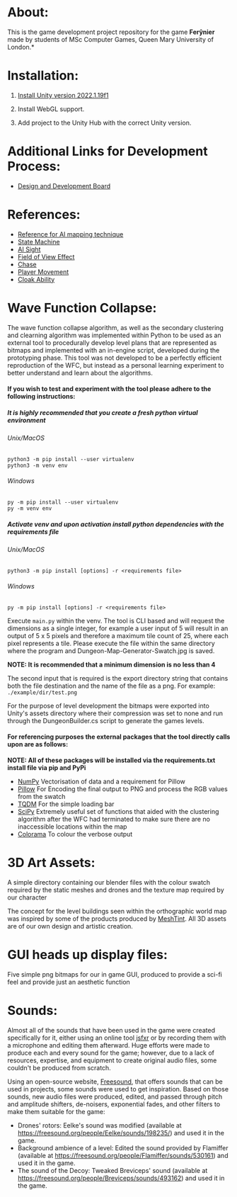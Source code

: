# About:

This is the game development project repository for the game **Ferŷnier** made by students of MSc Computer Games, Queen Mary University of London.\*

# Installation:

1. [Install Unity version 2022.1.19f1](https://unity3d.com/get-unity/download/archive)

2. Install WebGL support.

3. Add project to the Unity Hub with the correct Unity version.

# Additional Links for Development Process:

-   [Design and Development Board](https://app.milanote.com/1OICvn1gp26tem?p=QvLbpGpKO8B)

# References:

-   [Reference for AI mapping technique](https://www.youtube.com/watch?v=iY1jnFvHgbE&t=513s)
-   [State Machine](https://www.youtube.com/watch?v=nnrOhb5UdRc)
-   [AI Sight](https://www.youtube.com/watch?v=j1-OyLo77ss)
-   [Field of View Effect](https://www.youtube.com/watch?v=CSeUMTaNFYk)
-   [Chase](https://www.youtube.com/watch?v=wp8m6xyIPtE)
-   [Player Movement](https://www.youtube.com/watch?v=HmXU4dZbaMw)
-   [Cloak Ability](https://www.youtube.com/watch?v=u8gssV_Ec-Y)

# Wave Function Collapse:

The wave function collapse algorithm, as well as the secondary clustering and clearning algorithm was implemented within Python to be used as an external tool to procedurally develop level plans that are represented as bitmaps and implemented with an in-engine script, developed during the prototyping phase. This tool was not developed to be a perfectly efficient reproduction of the WFC, but instead as a personal learning experiment to better understand and learn about the algorithms.

#### If you wish to test and experiment with the tool please adhere to the following instructions:

##### It is highly recommended that you create a fresh python virtual environment
###### Unix/MacOS
`python3 -m pip install --user virtualenv`<br />
`python3 -m venv env`
###### Windows
`py -m pip install --user virtualenv`<br />
`py -m venv env`
##### Activate venv and upon activation install python dependencies with the requirements file
###### Unix/MacOS
`python3 -m pip install [options] -r <requirements file>`
###### Windows
`py -m pip install [options] -r <requirements file>`

Execute ```main.py``` within the venv. The tool is CLI based and will request the dimensions as a single integer, for example a user input of 5 will result in an output of 5 x 5 pixels and therefore a maximum tile count of 25, where each pixel represents a tile. Please execute the file within the same directory where the program and Dungeon-Map-Generator-Swatch.jpg is saved.

**NOTE: It is recommended that a minimum dimension is no less than 4**

The second input that is required is the export directory string that contains both the file destination and the name of the file as a png. For example: `./example/dir/test.png`

For the purpose of level development the bitmaps were exported into Unity's assets directory where their compression was set to none and run through the DungeonBuilder.cs script to generate the games levels.

#### For referencing purposes the external packages that the tool directly calls upon are as follows:<br/>
**NOTE: All of these packages will be installed via the requirements.txt install file via pip and PyPi**<br/>
-   [NumPy](https://numpy.org/) Vectorisation of data and a requirement for Pillow
-   [Pillow](https://pillow.readthedocs.io/en/stable/) For Encoding the final output to PNG and process the RGB values from the swatch
-   [TQDM](https://github.com/tqdm/tqdm) For the simple loading bar
-   [SciPy](https://scipy.org/) Extremely useful set of functions that aided with the clustering algorithm after the WFC had terminated to make sure there are no inaccessible locations within the map
-   [Colorama](https://pypi.org/project/colorama/) To colour the verbose output

# 3D Art Assets:

A simple directory containing our blender files with the colour swatch required by the static meshes and drones and the texture map required by our character<br/>

The concept for the level buildings seen within the orthographic world map was inspired by some of the products produced by [MeshTint](https://www.meshtint.com/). All 3D assets are of our own design and artistic creation.

# GUI heads up display files:
Five simple png bitmaps for our in game GUI, produced to provide a sci-fi feel and provide just an aesthetic function

# Sounds:

Almost all of the sounds that have been used in the game were created specifically for it, either using an online tool [jsfxr](https://sfxr.me/) or by recording them with a microphone and editing them afterward. Huge efforts were made to produce each and every sound for the game; however, due to a lack of resources, expertise, and equipment to create original audio files, some couldn't be produced from scratch.

Using an open-source website, [Freesound](https://freesound.org/), that offers sounds that can be used in projects, some sounds were used to get inspiration. Based on those sounds, new audio files were produced, edited, and passed through pitch and amplitude shifters, de-noisers, exponential fades, and other filters to make them suitable for the game:

- Drones' rotors: Eelke's sound was modified (available at https://freesound.org/people/Eelke/sounds/198235/) and used it in the game.
- Background ambience of a level: Edited the sound provided by Flamiffer (available at https://freesound.org/people/Flamiffer/sounds/530161) and used it in the game.
- The sound of the Decoy: Tweaked Breviceps' sound (available at https://freesound.org/people/Breviceps/sounds/493162) and used it in the game. 
